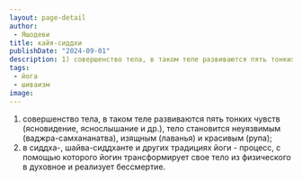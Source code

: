 ```yaml
---
layout: page-detail
author:
 - Яшодеви
title: кайя-сиддхи
publishDate: "2024-09-01"
description: 1) совершенство тела, в таком теле развиваются пять тонких чувств (ясновидение, яснослышание и др.), тело становится неуязвимым (ваджра-самхананатва), изящным (лаванья) и красивым (рупа);
tags:
 - йога
 - шиваизм
image: 
---
```


1) совершенство тела, в таком теле развиваются пять тонких чувств (ясновидение, яснослышание и др.), тело становится неуязвимым (ваджра-самхананатва), изящным (лаванья) и красивым (рупа);
2) в сиддха-, шайва-сиддханте и других традициях йоги - процесс, с помощью которого йогин трансформирует свое тело из физического в духовное и реализует бессмертие.

